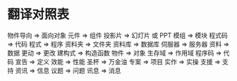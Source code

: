 # 翻译对照表


物件导向 => 面向对象
元件 => 组件
投影片 => 幻灯片 或  PPT
模组 => 模块
程式码 => 代码
程式 => 程序
资料夹 => 文件夹
资料库 => 数据库
伺服器 => 服务器
资料 => 数据
更动 => 更改
建构式 => 构造函数
物件 => 对象
生存域 => 作用域
程序码 => 代码
宣告 => 定义
效能 => 性能
圣杯 => 万金油
专案 => 项目
实作 => 实操
支援 => 支持
资讯 => 信息
议题 => 问题
讯息 => 消息
